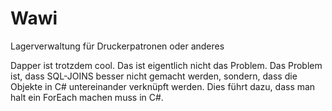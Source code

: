# Wawi
Lagerverwaltung für Druckerpatronen oder anderes

Dapper ist trotzdem cool. Das ist eigentlich nicht das Problem.
Das Problem ist, dass SQL-JOINS besser nicht gemacht werden,
sondern, dass die Objekte in C# untereinander verknüpft werden.
Dies führt dazu, dass man halt ein ForEach machen muss in C#.

